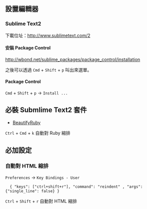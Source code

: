 ## 設置編輯器

### Sublime Text2 

下載位址：<http://www.sublimetext.com/2>

#### 安裝 Package Control

<http://wbond.net/sublime_packages/package_control/installation>

之後可以透過 `Cmd` + `Shift` + `p` 叫出來選單。

#### Package Control

`Cmd` + `Shift` + `p` -> `Install ...`

## 必裝 Submlime Text2 套件

* [BeautifyRuby](https://github.com/CraigWilliams/BeautifyRuby)

`Ctrl` + `Cmd` + `k` 自動對 Ruby 縮排 


## 必加設定

### 自動對 HTML 縮排 

`Preferences` -> `Key Bindings - User`

```
  { "keys": ["ctrl+shift+r"], "command": "reindent" , "args": {"single_line": false} }
```

`Ctrl` + `Shift` + `r` 自動對 HTML 縮排 